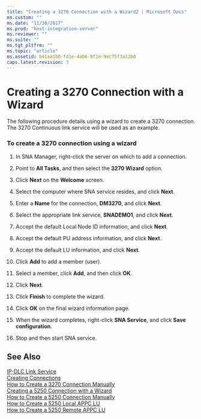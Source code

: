 ```yaml
---
title: "Creating a 3270 Connection with a Wizard2 | Microsoft Docs"
ms.custom: ""
ms.date: "11/30/2017"
ms.prod: "host-integration-server"
ms.reviewer: ""
ms.suite: ""
ms.tgt_pltfrm: ""
ms.topic: "article"
ms.assetid: b41aa1b0-fd1e-4ab6-8f2e-9ec75f3a12b0
caps.latest.revision: 3
---
```

# Creating a 3270 Connection with a Wizard
The following procedure details using a wizard to create a 3270 connection. The 3270 Continuous link service will be used as an example.  
  
### To create a 3270 connection using a wizard  
  
1.  In SNA Manager, right-click the server on which to add a connection.  
  
2.  Point to **All Tasks**, and then select the **3270 Wizard** option.  
  
3.  Click **Next** on the **Welcome** screen.  
  
4.  Select the computer where SNA service resides, and click **Next**.  
  
5.  Enter a **Name** for the connection, **DM3270**, and click **Next**.  
  
6.  Select the appropriate link service, **SNADEMO1**, and click **Next**.  
  
7.  Accept the default Local Node ID information, and click **Next**.  
  
8.  Accept the default PU address information, and click **Next**.  
  
9. Accept the default LU information, and click **Next**.  
  
10. Click **Add** to add a member (user).  
  
11. Select a member, click **Add**, and then click **OK**.  
  
12. Click **Next**.  
  
13. Click **Finish** to complete the wizard.  
  
14. Click **OK** on the final wizard information page.  
  
15. When the wizard completes, right-click **SNA Service**, and click **Save configuration**.  
  
16. Stop and then start SNA service.  
  
## See Also  
 [IP-DLC Link Service](../core/ip-dlc-link-service1.md)   
 [Creating Connections](../core/creating-connections2.md)   
 [How to Create a 3270 Connection Manually](../core/how-to-create-a-3270-connection-manually2.md)   
 [Creating a 5250 Connection with a Wizard](../core/creating-a-5250-connection-with-a-wizard1.md)   
 [How to Create a 5250 Connection Manually](../core/how-to-create-a-5250-connection-manually1.md)   
 [How to Create a 5250 Local APPC LU](../core/how-to-create-a-5250-local-appc-lu2.md)   
 [How to Create a 5250 Remote APPC LU](../core/how-to-create-a-5250-remote-appc-lu2.md)